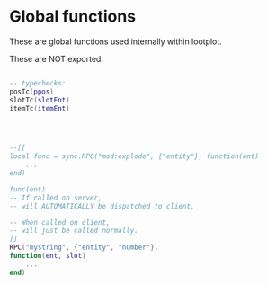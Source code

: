 

# Global functions

These are global functions used internally within lootplot.

These are NOT exported.


```lua

-- typechecks:
posTc(ppos)
slotTc(slotEnt)
itemTc(itemEnt)




--[[
local func = sync.RPC("mod:explode", {"entity"}, function(ent)
    ...
end)

func(ent)
-- If called on server, 
-- will AUTOMATICALLY be dispatched to client.

-- When called on client, 
-- will just be called normally.
]]
RPC("mystring", {"entity", "number"}, 
function(ent, slot)
    ...
end)



```

